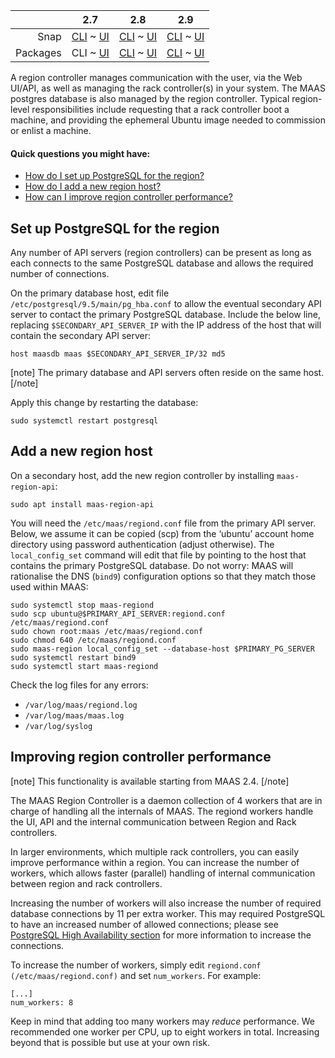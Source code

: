 ||2.7|2.8|2.9|
|-----:|:-----:|:-----:|:-----:|
|Snap|[CLI](/t/region-controllers-snap-2-7-cli/3066) ~ [UI](/t/region-controllers-snap-2-7-ui/3067)|[CLI](/t/region-controllers-snap-2-8-cli/3068) ~ [UI](/t/region-controllers-snap-2-8-ui/3069)|[CLI](/t/region-controllers-snap-2-9-cli/3070) ~ [UI](/t/region-controllers-snap-2-9-ui/3071)|
|Packages|CLI ~ [UI](/t/region-controllers-deb-2-7-ui/3073)|[CLI](/t/region-controllers-deb-2-8-cli/3074) ~ [UI](/t/region-controllers-deb-2-8-ui/3075)|[CLI](/t/region-controllers-deb-2-9-cli/3076) ~ [UI](/t/region-controllers-deb-2-9-ui/3077)|

<!-- deb-2-7-ui
||2.7|2.8|2.9|
|-----:|:-----:|:-----:|:-----:|
|Snap|[CLI](/t/region-controllers-snap-2-7-cli/3066) ~ [UI](/t/region-controllers-snap-2-7-ui/3067)|[CLI](/t/region-controllers-snap-2-8-cli/3068) ~ [UI](/t/region-controllers-snap-2-8-ui/3069)|[CLI](/t/region-controllers-snap-2-9-cli/3070) ~ [UI](/t/region-controllers-snap-2-9-ui/3071)|
|Packages|[CLI](/t/region-controllers-deb-2-7-cli/3072) ~ UI|[CLI](/t/region-controllers-deb-2-8-cli/3074) ~ [UI](/t/region-controllers-deb-2-8-ui/3075)|[CLI](/t/region-controllers-deb-2-9-cli/3076) ~ [UI](/t/region-controllers-deb-2-9-ui/3077)|
 deb-2-7-ui -->

<!-- deb-2-8-cli
||2.7|2.8|2.9|
|-----:|:-----:|:-----:|:-----:|
|Snap|[CLI](/t/region-controllers-snap-2-7-cli/3066) ~ [UI](/t/region-controllers-snap-2-7-ui/3067)|[CLI](/t/region-controllers-snap-2-8-cli/3068) ~ [UI](/t/region-controllers-snap-2-8-ui/3069)|[CLI](/t/region-controllers-snap-2-9-cli/3070) ~ [UI](/t/region-controllers-snap-2-9-ui/3071)|
|Packages|[CLI](/t/region-controllers-deb-2-7-cli/3072) ~ [UI](/t/region-controllers-deb-2-7-ui/3073)|CLI ~ [UI](/t/region-controllers-deb-2-8-ui/3075)|[CLI](/t/region-controllers-deb-2-9-cli/3076) ~ [UI](/t/region-controllers-deb-2-9-ui/3077)|
 deb-2-8-cli -->

<!-- deb-2-8-ui
||2.7|2.8|2.9|
|-----:|:-----:|:-----:|:-----:|
|Snap|[CLI](/t/region-controllers-snap-2-7-cli/3066) ~ [UI](/t/region-controllers-snap-2-7-ui/3067)|[CLI](/t/region-controllers-snap-2-8-cli/3068) ~ [UI](/t/region-controllers-snap-2-8-ui/3069)|[CLI](/t/region-controllers-snap-2-9-cli/3070) ~ [UI](/t/region-controllers-snap-2-9-ui/3071)|
|Packages|[CLI](/t/region-controllers-deb-2-7-cli/3072) ~ [UI](/t/region-controllers-deb-2-7-ui/3073)|[CLI](/t/region-controllers-deb-2-8-cli/3074) ~ UI|[CLI](/t/region-controllers-deb-2-9-cli/3076) ~ [UI](/t/region-controllers-deb-2-9-ui/3077)|
 deb-2-8-ui -->

<!-- deb-2-9-cli
||2.7|2.8|2.9|
|-----:|:-----:|:-----:|:-----:|
|Snap|[CLI](/t/region-controllers-snap-2-7-cli/3066) ~ [UI](/t/region-controllers-snap-2-7-ui/3067)|[CLI](/t/region-controllers-snap-2-8-cli/3068) ~ [UI](/t/region-controllers-snap-2-8-ui/3069)|[CLI](/t/region-controllers-snap-2-9-cli/3070) ~ [UI](/t/region-controllers-snap-2-9-ui/3071)|
|Packages|[CLI](/t/region-controllers-deb-2-7-cli/3072) ~ [UI](/t/region-controllers-deb-2-7-ui/3073)|[CLI](/t/region-controllers-deb-2-8-cli/3074) ~ [UI](/t/region-controllers-deb-2-8-ui/3075)|CLI ~ [UI](/t/region-controllers-deb-2-9-ui/3077)|
 deb-2-9-cli -->

<!-- deb-2-9-ui
||2.7|2.8|2.9|
|-----:|:-----:|:-----:|:-----:|
|Snap|[CLI](/t/region-controllers-snap-2-7-cli/3066) ~ [UI](/t/region-controllers-snap-2-7-ui/3067)|[CLI](/t/region-controllers-snap-2-8-cli/3068) ~ [UI](/t/region-controllers-snap-2-8-ui/3069)|[CLI](/t/region-controllers-snap-2-9-cli/3070) ~ [UI](/t/region-controllers-snap-2-9-ui/3071)|
|Packages|[CLI](/t/region-controllers-deb-2-7-cli/3072) ~ [UI](/t/region-controllers-deb-2-7-ui/3073)|[CLI](/t/region-controllers-deb-2-8-cli/3074) ~ [UI](/t/region-controllers-deb-2-8-ui/3075)|[CLI](/t/region-controllers-deb-2-9-cli/3076) ~ UI|
 deb-2-9-ui -->

<!-- snap-2-7-cli
||2.7|2.8|2.9|
|-----:|:-----:|:-----:|:-----:|
|Snap|CLI ~ [UI](/t/region-controllers-snap-2-7-ui/3067)|[CLI](/t/region-controllers-snap-2-8-cli/3068) ~ [UI](/t/region-controllers-snap-2-8-ui/3069)|[CLI](/t/region-controllers-snap-2-9-cli/3070) ~ [UI](/t/region-controllers-snap-2-9-ui/3071)|
|Packages|[CLI](/t/region-controllers-deb-2-7-cli/3072) ~ [UI](/t/region-controllers-deb-2-7-ui/3073)|[CLI](/t/region-controllers-deb-2-8-cli/3074) ~ [UI](/t/region-controllers-deb-2-8-ui/3075)|[CLI](/t/region-controllers-deb-2-9-cli/3076) ~ [UI](/t/region-controllers-deb-2-9-ui/3077)|
 snap-2-7-cli -->

<!-- snap-2-7-ui
||2.7|2.8|2.9|
|-----:|:-----:|:-----:|:-----:|
|Snap|[CLI](/t/region-controllers-snap-2-7-cli/3066) ~ UI|[CLI](/t/region-controllers-snap-2-8-cli/3068) ~ [UI](/t/region-controllers-snap-2-8-ui/3069)|[CLI](/t/region-controllers-snap-2-9-cli/3070) ~ [UI](/t/region-controllers-snap-2-9-ui/3071)|
|Packages|[CLI](/t/region-controllers-deb-2-7-cli/3072) ~ [UI](/t/region-controllers-deb-2-7-ui/3073)|[CLI](/t/region-controllers-deb-2-8-cli/3074) ~ [UI](/t/region-controllers-deb-2-8-ui/3075)|[CLI](/t/region-controllers-deb-2-9-cli/3076) ~ [UI](/t/region-controllers-deb-2-9-ui/3077)|
 snap-2-7-ui -->

<!-- snap-2-8-cli
||2.7|2.8|2.9|
|-----:|:-----:|:-----:|:-----:|
|Snap|[CLI](/t/region-controllers-snap-2-7-cli/3066) ~ [UI](/t/region-controllers-snap-2-7-ui/3067)|CLI ~ [UI](/t/region-controllers-snap-2-8-ui/3069)|[CLI](/t/region-controllers-snap-2-9-cli/3070) ~ [UI](/t/region-controllers-snap-2-9-ui/3071)|
|Packages|[CLI](/t/region-controllers-deb-2-7-cli/3072) ~ [UI](/t/region-controllers-deb-2-7-ui/3073)|[CLI](/t/region-controllers-deb-2-8-cli/3074) ~ [UI](/t/region-controllers-deb-2-8-ui/3075)|[CLI](/t/region-controllers-deb-2-9-cli/3076) ~ [UI](/t/region-controllers-deb-2-9-ui/3077)|
 snap-2-8-cli -->

<!-- snap-2-8-ui
||2.7|2.8|2.9|
|-----:|:-----:|:-----:|:-----:|
|Snap|[CLI](/t/region-controllers-snap-2-7-cli/3066) ~ [UI](/t/region-controllers-snap-2-7-ui/3067)|[CLI](/t/region-controllers-snap-2-8-cli/3068) ~ UI|[CLI](/t/region-controllers-snap-2-9-cli/3070) ~ [UI](/t/region-controllers-snap-2-9-ui/3071)|
|Packages|[CLI](/t/region-controllers-deb-2-7-cli/3072) ~ [UI](/t/region-controllers-deb-2-7-ui/3073)|[CLI](/t/region-controllers-deb-2-8-cli/3074) ~ [UI](/t/region-controllers-deb-2-8-ui/3075)|[CLI](/t/region-controllers-deb-2-9-cli/3076) ~ [UI](/t/region-controllers-deb-2-9-ui/3077)|
 snap-2-8-ui -->

<!-- snap-2-9-cli
||2.7|2.8|2.9|
|-----:|:-----:|:-----:|:-----:|
|Snap|[CLI](/t/region-controllers-snap-2-7-cli/3066) ~ [UI](/t/region-controllers-snap-2-7-ui/3067)|[CLI](/t/region-controllers-snap-2-8-cli/3068) ~ [UI](/t/region-controllers-snap-2-8-ui/3069)|CLI ~ [UI](/t/region-controllers-snap-2-9-ui/3071)|
|Packages|[CLI](/t/region-controllers-deb-2-7-cli/3072) ~ [UI](/t/region-controllers-deb-2-7-ui/3073)|[CLI](/t/region-controllers-deb-2-8-cli/3074) ~ [UI](/t/region-controllers-deb-2-8-ui/3075)|[CLI](/t/region-controllers-deb-2-9-cli/3076) ~ [UI](/t/region-controllers-deb-2-9-ui/3077)|
 snap-2-9-cli -->

<!-- snap-2-9-ui
||2.7|2.8|2.9|
|-----:|:-----:|:-----:|:-----:|
|Snap|[CLI](/t/region-controllers-snap-2-7-cli/3066) ~ [UI](/t/region-controllers-snap-2-7-ui/3067)|[CLI](/t/region-controllers-snap-2-8-cli/3068) ~ [UI](/t/region-controllers-snap-2-8-ui/3069)|[CLI](/t/region-controllers-snap-2-9-cli/3070) ~ UI|
|Packages|[CLI](/t/region-controllers-deb-2-7-cli/3072) ~ [UI](/t/region-controllers-deb-2-7-ui/3073)|[CLI](/t/region-controllers-deb-2-8-cli/3074) ~ [UI](/t/region-controllers-deb-2-8-ui/3075)|[CLI](/t/region-controllers-deb-2-9-cli/3076) ~ [UI](/t/region-controllers-deb-2-9-ui/3077)|
 snap-2-9-ui -->

A region controller manages communication with the user, via the Web UI/API, as well as managing the rack controller(s) in your system.  The MAAS postgres database is also managed by the region controller.  Typical region-level responsibilities include requesting that a rack controller boot a machine, and providing the ephemeral Ubuntu image needed to commission or enlist a machine.  

#### Quick questions you might have:

* [How do I set up PostgreSQL for the region?](#heading--postgresql-setup)
* [How do I add a new region host?](#heading--adding-a-new-region-host)
* [How can I improve region controller performance?](#heading--increasing-regiond-daemon-workers)

<h2 id="heading--postgresql-setup">Set up PostgreSQL for the region</h2>

Any number of API servers (region controllers) can be present as long as each connects to the same PostgreSQL database and allows the required number of connections.

On the primary database host, edit file <code>/etc/postgresql/9.5/main/pg_hba.conf</code> to allow the eventual secondary API server to contact the primary PostgreSQL database. Include the below line, replacing
<code>$SECONDARY_API_SERVER_IP</code> with the IP address of the host that will contain the secondary API server:

    host maasdb maas $SECONDARY_API_SERVER_IP/32 md5

[note]
The primary database and API servers often reside on the same host.
[/note]

Apply this change by restarting the database:

    sudo systemctl restart postgresql

<h2 id="heading--adding-a-new-region-host">Add a new region host</h2>

On a secondary host, add the new region controller by installing <code>maas-region-api</code>:

    sudo apt install maas-region-api

You will need the <code>/etc/maas/regiond.conf</code> file from the primary API server. Below, we assume it can be copied (scp) from the ‘ubuntu’ account home directory using password authentication (adjust otherwise). The <code>local_config_set</code> command will edit that file by pointing to the host that contains the primary PostgreSQL database. Do not worry: MAAS will rationalise the DNS (<code>bind9</code>) configuration options so that they match those used within MAAS:

    sudo systemctl stop maas-regiond
    sudo scp ubuntu@$PRIMARY_API_SERVER:regiond.conf /etc/maas/regiond.conf
    sudo chown root:maas /etc/maas/regiond.conf
    sudo chmod 640 /etc/maas/regiond.conf
    sudo maas-region local_config_set --database-host $PRIMARY_PG_SERVER
    sudo systemctl restart bind9
    sudo systemctl start maas-regiond

Check the log files for any errors:

* <code>/var/log/maas/regiond.log</code></li>
* <code>/var/log/maas/maas.log</code></li>
* <code>/var/log/syslog</code></li>

<h2 id="heading--increasing-regiond-daemon-workers">Improving region controller performance</h2>

[note]
This functionality is available starting from MAAS 2.4.
[/note]

The MAAS Region Controller is a daemon collection of 4 workers that are in charge of handling all the internals of MAAS. The regiond workers handle the UI, API and the internal communication between Region and Rack controllers.

In larger environments, which multiple rack controllers, you can easily improve performance within a region.  You can increase the number of workers, which allows faster (parallel) handling of internal communication between region and rack controllers.

<!-- snap-2-7-cli
Increasing the number of workers will also increase the number of required database connections by 11 per extra worker. This may required PostgreSQL to have an increased number of allowed connections; please see <a href="/t/high-availability/2682#heading--region-controller-ha">PostgreSQL High Availability section</a> for more information to increase the connections.
snap-2-7-cli -->

<!-- snap-2-7-ui
Increasing the number of workers will also increase the number of required database connections by 11 per extra worker. This may required PostgreSQL to have an increased number of allowed connections; please see <a href="/t/high-availability/2683#heading--region-controller-ha">PostgreSQL High Availability section</a> for more information to increase the connections.
snap-2-7-ui -->

<!-- snap-2-8-cli
Increasing the number of workers will also increase the number of required database connections by 11 per extra worker. This may required PostgreSQL to have an increased number of allowed connections; please see <a href="/t/high-availability/2684#heading--region-controller-ha">PostgreSQL High Availability section</a> for more information to increase the connections.
snap-2-8-cli -->

<!-- snap-2-8-ui
Increasing the number of workers will also increase the number of required database connections by 11 per extra worker. This may required PostgreSQL to have an increased number of allowed connections; please see <a href="/t/high-availability/2685#heading--region-controller-ha">PostgreSQL High Availability section</a> for more information to increase the connections.
snap-2-8-ui -->

<!-- snap-2-9-cli
Increasing the number of workers will also increase the number of required database connections by 11 per extra worker. This may required PostgreSQL to have an increased number of allowed connections; please see <a href="/t/high-availability/2686#heading--region-controller-ha">PostgreSQL High Availability section</a> for more information to increase the connections.
snap-2-9-cli -->

<!-- snap-2-9-ui
Increasing the number of workers will also increase the number of required database connections by 11 per extra worker. This may required PostgreSQL to have an increased number of allowed connections; please see <a href="/t/high-availability/2687#heading--region-controller-ha">PostgreSQL High Availability section</a> for more information to increase the connections.
snap-2-9-ui -->

Increasing the number of workers will also increase the number of required database connections by 11 per extra worker. This may required PostgreSQL to have an increased number of allowed connections; please see <a href="/t/high-availability/2688#heading--region-controller-ha">PostgreSQL High Availability section</a> for more information to increase the connections.

<!-- deb-2-7-ui
Increasing the number of workers will also increase the number of required database connections by 11 per extra worker. This may required PostgreSQL to have an increased number of allowed connections; please see <a href="/t/high-availability/2689#heading--region-controller-ha">PostgreSQL High Availability section</a> for more information to increase the connections.
deb-2-7-ui -->

<!-- deb-2-8-cli
Increasing the number of workers will also increase the number of required database connections by 11 per extra worker. This may required PostgreSQL to have an increased number of allowed connections; please see <a href="/t/high-availability/2690#heading--region-controller-ha">PostgreSQL High Availability section</a> for more information to increase the connections.
deb-2-8-cli -->

<!-- deb-2-8-ui
Increasing the number of workers will also increase the number of required database connections by 11 per extra worker. This may required PostgreSQL to have an increased number of allowed connections; please see <a href="/t/high-availability/2691#heading--region-controller-ha">PostgreSQL High Availability section</a> for more information to increase the connections.
deb-2-8-ui -->

<!-- deb-2-9-cli
Increasing the number of workers will also increase the number of required database connections by 11 per extra worker. This may required PostgreSQL to have an increased number of allowed connections; please see <a href="/t/high-availability/2692#heading--region-controller-ha">PostgreSQL High Availability section</a> for more information to increase the connections.
deb-2-9-cli -->

<!-- deb-2-9-ui
Increasing the number of workers will also increase the number of required database connections by 11 per extra worker. This may required PostgreSQL to have an increased number of allowed connections; please see <a href="/t/high-availability/2693#heading--region-controller-ha">PostgreSQL High Availability section</a> for more information to increase the connections.
deb-2-9-ui -->

To increase the number of workers, simply edit <code>regiond.conf (/etc/maas/regiond.conf)</code> and set <code>num_workers</code>. For example:

    [...]
    num_workers: 8

Keep in mind that adding too many workers may <em>reduce</em> performance. We recommended one worker per CPU, up to eight workers in total. Increasing beyond that is possible but use at your own risk.